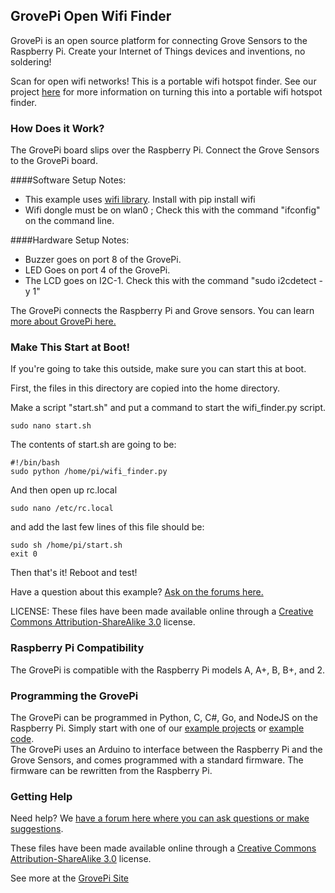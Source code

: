 ## **GrovePi Open Wifi Finder**

GrovePi is an open source platform for connecting Grove Sensors to the Raspberry Pi.  Create your Internet of Things devices and inventions, no soldering!

Scan for open wifi networks!  This is a portable wifi hotspot finder.  See our project [here](http://www.dexterindustries.com/GrovePi) for more information on turning this into a portable wifi hotspot finder.

### How Does it Work?
The GrovePi board slips over the Raspberry Pi.  Connect the Grove Sensors to the GrovePi board.  

####Software Setup Notes:
  * This example uses [wifi library](https://wifi.readthedocs.org/en/latest/wifi_command.html).  Install with pip install wifi
  * Wifi dongle must be on wlan0 ; Check this with the command "ifconfig" on the command line.

####Hardware Setup Notes:
  * Buzzer goes on port 8 of the GrovePi.
  * LED Goes on port 4 of the GrovePi.
  * The LCD goes on I2C-1.  Check this with the command "sudo i2cdetect -y 1"

The GrovePi connects the Raspberry Pi and Grove sensors.  You can learn [more about GrovePi here.](http://www.dexterindustries.com/GrovePi)

### Make This Start at Boot!
If you're going to take this outside, make sure you can start this at boot.  
 
First, the files in this directory are copied into the home directory.
 
Make a script "start.sh" and put a command to start the wifi_finder.py script.
 
```
sudo nano start.sh
```
 
The contents of start.sh are going to be:
 
```
#!/bin/bash
sudo python /home/pi/wifi_finder.py
```

And then open up rc.local

```
sudo nano /etc/rc.local
```

and add the last few lines of this file should be:

```
sudo sh /home/pi/start.sh
exit 0
```

Then that's it!  Reboot and test!
 
Have a question about this example?  [Ask on the forums here.](http://www.dexterindustries.com/forum/?forum=grovepi)

LICENSE: 
These files have been made available online through a [Creative Commons Attribution-ShareAlike 3.0](http://creativecommons.org/licenses/by-sa/3.0/) license.


### Raspberry Pi Compatibility
The GrovePi is compatible with the Raspberry Pi models A, A+, B, B+, and 2.

### Programming the GrovePi
The GrovePi can be programmed in Python, C, C#, Go, and NodeJS on the Raspberry Pi.  Simply start with one of our [example projects](http://www.dexterindustries.com/GrovePi/projects-for-the-raspberry-pi/) or [example code](https://github.com/DexterInd/GrovePi/tree/master/Software).  
The GrovePi uses an Arduino to interface between the Raspberry Pi and the Grove Sensors, and comes programmed with a standard firmware.  The firmware can be rewritten from the Raspberry Pi.  

### Getting Help
Need help? We [have a forum here where you can ask questions or make suggestions](http://www.dexterindustries.com/GrovePi/projects-for-the-raspberry-pi/).

These files have been made available online through a [Creative Commons Attribution-ShareAlike 3.0](http://creativecommons.org/licenses/by-sa/3.0/) license.

See more at the [GrovePi Site](http://dexterindustries.com/GrovePi/)
